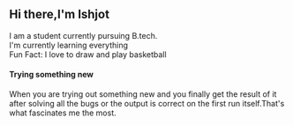 ## Hi there,I'm Ishjot
I am a student currently pursuing B.tech.<br/>
I'm currently learning everything<br/>
Fun Fact: I love to draw and play basketball<br/>
#### Trying something new <br/>

When you are trying out something new and you finally get the result of it after solving all the bugs or the output is correct on the first run itself.That's what fascinates me the most.
